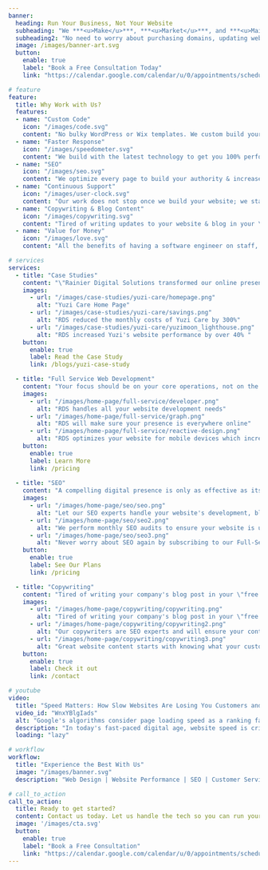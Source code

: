```yaml
---
banner:
  heading: Run Your Business, Not Your Website
  subheading: "We ***<u>Make</u>***, ***<u>Market</u>***, and ***<u>Maintain</u>*** websites for **Small Businesses Owners** so they can ***<u>focus on what matters</u>***: *running their business*."
  subheading2: "No need to worry about purchasing domains, updating websites, tracking SEO trends; **<u>we do it all for you</u>**."  
  image: /images/banner-art.svg
  button:
    enable: true
    label: "Book a Free Consultation Today"
    link: "https://calendar.google.com/calendar/u/0/appointments/schedules/AcZssZ1gPAYTRg3q4mhJzvaBOd8y4C9EVbOeShOB5JCz0QrQt39VrBidjf1uejvqeffn-9S-p3hwXbqR"

# feature
feature: 
  title: Why Work with Us?
  features:
  - name: "Custom Code"
    icon: "/images/code.svg"
    content: "No bulky WordPress or Wix templates. We custom build your site to reflect your brand."
  - name: "Faster Response"
    icon: "/images/speedometer.svg"
    content: "We build with the latest technology to get you 100% performance, improving search rankings."
  - name: "SEO"
    icon: "/images/seo.svg"
    content: "We optimize every page to build your authority & increase your search rankings on Google."
  - name: "Continuous Support"
    icon: "/images/user-clock.svg"
    content: "Our work does not stop once we build your website; we stay on and ensure it works flawlessly every day."
  - name: "Copywriting & Blog Content"
    icon: "/images/copywriting.svg"
    content: "Tired of writing updates to your website & blog in your \"free time\"? We do that for you."
  - name: "Value for Money"
    icon: "/images/love.svg"
    content: "All the benefits of having a software engineer on staff, but a fraction the cost."

# services
services:
  - title: "Case Studies"
    content: "\"Rainier Digital Solutions transformed our online presence. Our new website is visually stunning, and its improved performance has had a significant impact on our business. The custom branding, cost savings, and technical support have been invaluable. We couldn't be happier with the results!\""
    images:
      - url: "/images/case-studies/yuzi-care/homepage.png"
        alt: "Yuzi Care Home Page"
      - url: "/images/case-studies/yuzi-care/savings.png"
        alt: "RDS reduced the monthly costs of Yuzi Care by 300%"
      - url: "/images/case-studies/yuzi-care/yuzimoon_lighthouse.png"
        alt: "RDS increased Yuzi's website performance by over 40% "
    button:
      enable: true
      label: Read the Case Study
      link: /blogs/yuzi-case-study

  - title: "Full Service Web Development"
    content: "Your focus should be on your core operations, not on the intricacies of website upkeep. Our Full Web Management service offers you a hassle-free way to maintain and optimize your website comprehensively. From regular updates, security enhancements, and performance optimization to content creation and user experience improvements, we've got you covered."
    images: 
      - url: "/images/home-page/full-service/developer.png"
        alt: "RDS handles all your website development needs"
      - url: "/images/home-page/full-service/graph.png"
        alt: "RDS will make sure your presence is everywhere online"
      - url: "/images/home-page/full-service/reactive-design.png"
        alt: "RDS optimizes your website for mobile devices which increases traffic and conversions"
    button:
      enable: true
      label: Learn More
      link: /pricing
  
  - title: "SEO"
    content: "A compelling digital presence is only as effective as its visibility. Our SEO strategies are designed to enhance online visibility, attract more organic traffic, and drive meaningful conversions that contribute to the growth of your business."
    images:
      - url: "/images/home-page/seo/seo.png"
        alt: "Let our SEO experts handle your website's development, blogging content, and ensuring you are on Google"
      - url: "/images/home-page/seo/seo2.png"
        alt: "We perform monthly SEO audits to ensure your website is update to date on the latest SEO best practices"
      - url: "/images/home-page/seo/seo3.png"
        alt: "Never worry about SEO again by subscribing to our Full-Service package"
    button:
      enable: true
      label: See Our Plans
      link: /pricing

  - title: "Copywriting"
    content: "Tired of writing your company's blog post in your \"free time\"? Let us handle your copywriting for you. Activate your audience through pitch-perfect, SEO-optimized content and copy for your brand. Our copywriters are SEO experts and will ensure your content is filled with excellent keywords so you can out index your competition."
    images:
      - url: "/images/home-page/copywriting/copywriting.png"
        alt: "Tired of writing your company's blog post in your \"free time\"? Let us handle your copywriting for you"
      - url: "/images/home-page/copywriting/copywriting2.png"
        alt: "Our copywriters are SEO experts and will ensure your content is fill with excellent keywords so you can out index your competition"
      - url: "/images/home-page/copywriting/copywriting3.png"
        alt: "Great website content starts with knowing what your customers are searching for. We perform industry focused keyword research before every article."
    button:
      enable: true
      label: Check it out
      link: /contact

# youtube
video:
  title: "Speed Matters: How Slow Websites Are Losing You Customers and Search Rankings"
  video_id: "WnxYBlgIads"
  alt: "Google's algorithms consider page loading speed as a ranking factor, and slow mobile sites can harm overall search rankings. So, what's the solution? Custom-built websites optimized for speed."
  description: "In today's fast-paced digital age, website speed is critical for online success. Slow websites can be a recipe for disaster, driving away potential customers, killing conversion rates, and even getting penalized by search engines like Google."
  loading: "lazy"

# workflow
workflow: 
  title: "Experience the Best With Us"
  image: "/images/banner.svg"
  description: "Web Design | Website Performance | SEO | Customer Service"

# call_to_action
call_to_action:
  title: Ready to get started?
  content: Contact us today. Let us handle the tech so you can run your business.
  image: '/images/cta.svg'
  button:
    enable: true
    label: "Book a Free Consultation"
    link: "https://calendar.google.com/calendar/u/0/appointments/schedules/AcZssZ1gPAYTRg3q4mhJzvaBOd8y4C9EVbOeShOB5JCz0QrQt39VrBidjf1uejvqeffn-9S-p3hwXbqR"
---
```

